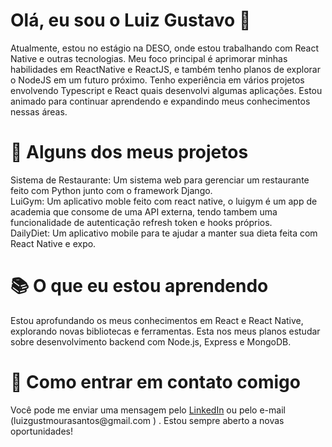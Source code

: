 <h1>Olá, eu sou o Luiz Gustavo 👋</h1>
Atualmente, estou no estágio na DESO, onde estou trabalhando com React Native e outras tecnologias. Meu foco principal é aprimorar minhas habilidades em ReactNative e ReactJS, e também tenho planos de explorar o NodeJS em um futuro próximo. Tenho experiência em vários projetos envolvendo Typescript e React quais desenvolvi algumas aplicações. Estou animado para continuar aprendendo e expandindo meus conhecimentos nessas áreas.

<h1>🚀 Alguns dos meus projetos</h1>
Sistema de Restaurante: Um sistema web para gerenciar um restaurante feito com Python junto com o framework Django. </br>
LuiGym: Um aplicativo moble feito com react native, o luigym é um app de academia que consome de uma API externa, tendo tambem uma funcionalidade de autenticação refresh token e hooks próprios.</br>
DailyDiet: Um aplicativo mobile para te ajudar a manter sua dieta feita com React Native e expo. </br>

<h1>📚 O que eu estou aprendendo</h1>
Estou aprofundando os meus conhecimentos em React e React Native, explorando novas bibliotecas e ferramentas.
Esta nos meus planos estudar sobre desenvolvimento backend com Node.js, Express e MongoDB.

<h1>💬 Como entrar em contato comigo</h1>
Você pode me enviar uma mensagem pelo <a href='https://www.linkedin.com/in/luizgustavomourasantos/'>LinkedIn</a> ou pelo e-mail (luizgustmourasantos@gmail.com ) . Estou sempre aberto a novas oportunidades!
